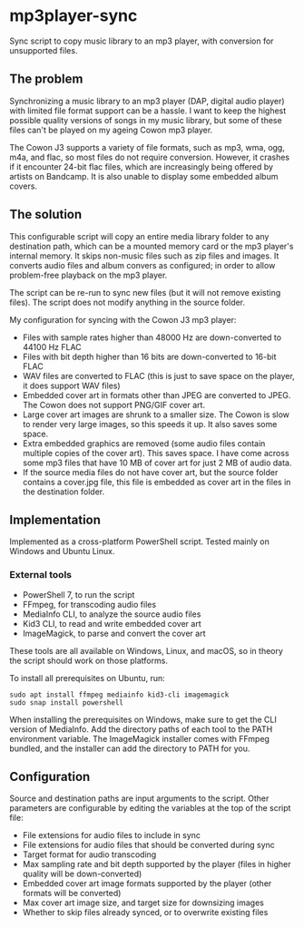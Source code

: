 # mp3player-sync
Sync script to copy music library to an mp3 player, with conversion for unsupported files.

## The problem

Synchronizing a music library to an mp3 player (DAP, digital audio player) with limited file format support
can be a hassle. I want to keep the highest possible quality versions of songs in my music library, but
some of these files can't be played on my ageing Cowon mp3 player.

The Cowon J3 supports a variety of file formats, such as mp3, wma, ogg, m4a, and flac, so most files do not
require conversion. However, it crashes if it encounter 24-bit flac files, which are increasingly being offered
by artists on Bandcamp. It is also unable to display some embedded album covers.

## The solution

This configurable script will copy an entire media library folder to any destination path, which can be a mounted
memory card or the mp3 player's internal memory. It skips non-music files such as zip files and images.
It converts audio files and album convers as configured; in order to allow problem-free playback on the mp3 player.

The script can be re-run to sync new files (but it will not remove existing files). The script does not modify 
anything in the source folder.

My configuration for syncing with the Cowon J3 mp3 player:
* Files with sample rates higher than 48000 Hz are down-converted to 44100 Hz FLAC
* Files with bit depth higher than 16 bits are down-converted to 16-bit FLAC
* WAV files are converted to FLAC (this is just to save space on the player, it does support WAV files)
* Embedded cover art in formats other than JPEG are converted to JPEG. The Cowon does not support PNG/GIF cover art.
* Large cover art images are shrunk to a smaller size. The Cowon is slow to render very large images, 
so this speeds it up. It also saves some space.
* Extra embedded graphics are removed (some audio files contain multiple copies of the cover art). This saves space.
I have come across some mp3 files that have 10 MB of cover art for just 2 MB of audio data.
* If the source media files do not have cover art, but the source folder contains a cover.jpg file, this file
is embedded as cover art in the files in the destination folder.

## Implementation

Implemented as a cross-platform PowerShell script. Tested mainly on Windows and Ubuntu Linux.

### External tools
* PowerShell 7, to run the script
* FFmpeg, for transcoding audio files
* MediaInfo CLI, to analyze the source audio files
* Kid3 CLI, to read and write embedded cover art
* ImageMagick, to parse and convert the cover art

These tools are all available on Windows, Linux, and macOS, so in theory the script should work on those platforms.

To install all prerequisites on Ubuntu, run:
```
sudo apt install ffmpeg mediainfo kid3-cli imagemagick
sudo snap install powershell
```

When installing the prerequisites on Windows, make sure to get the CLI version of MediaInfo. 
Add the directory paths of each tool to the PATH environment variable.
The ImageMagick installer comes with FFmpeg bundled, and the installer can add the directory to PATH for you.

## Configuration
Source and destination paths are input arguments to the script. Other parameters are configurable by
editing the variables at the top of the script file:
* File extensions for audio files to include in sync
* File extensions for audio files that should be converted during sync
* Target format for audio transcoding
* Max sampling rate and bit depth supported by the player (files in higher quality will be down-converted)
* Embedded cover art image formats supported by the player (other formats will be converted)
* Max cover art image size, and target size for downsizing images
* Whether to skip files already synced, or to overwrite existing files
